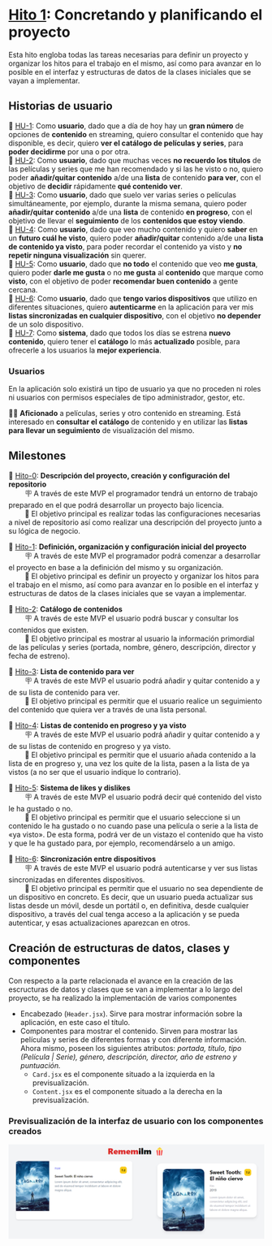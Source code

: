 # [Hito 1](http://jj.github.io/CC/documentos/proyecto/1.Infraestructura): Concretando y planificando el proyecto

Esta hito engloba todas las tareas necesarias para definir un proyecto y organizar los hitos para el trabajo en el mismo, así como para avanzar en lo posible en el interfaz y estructuras de datos de la clases iniciales que se vayan a implementar.

## Historias de usuario

📌 [HU-1](https://github.com/ramongarver/MUII-CCFI/issues/14): Como __usuario__, dado que a día de hoy hay un __gran número__ de opciones de __contenido__ en streaming, quiero consultar el contenido que hay disponible, es decir, quiero __ver el catálogo de películas y series__, para __poder decidirme__ por una o por otra.   
📌 [HU-2](https://github.com/ramongarver/MUII-CCFI/issues/15): Como __usuario__, dado que muchas veces __no recuerdo los títulos__ de las películas y series que me han recomendado y si las he visto o no, quiero poder __añadir/quitar contenido__ a/de una __lista__ de contenido __para ver__, con el objetivo de __decidir__ rápidamente __qué contenido ver__.  
📌 [HU-3](https://github.com/ramongarver/MUII-CCFI/issues/16): Como __usuario__, dado que suelo ver varias series o películas simultáneamente, por ejemplo, durante la misma semana, quiero poder __añadir/quitar contenido__ a/de una __lista__ de contenido __en progreso__, con el objetivo de llevar el __seguimiento__ de los __contenidos que estoy viendo__.  
📌 [HU-4](https://github.com/ramongarver/MUII-CCFI/issues/17): Como __usuario__, dado que veo mucho contenido y quiero __saber__ en un __futuro cuál he visto__, quiero poder __añadir/quitar__ contenido a/de una __lista de contenido ya visto__, para poder recordar el contenido ya visto y __no repetir ninguna visualización__ sin querer.  
📌 [HU-5](https://github.com/ramongarver/MUII-CCFI/issues/18): Como __usuario__, dado que __no todo__ el contenido que veo __me gusta__, quiero poder __darle me gusta__ o no __me gusta__ al __contenido__ que marque como __visto__, con el objetivo de poder __recomendar buen contenido__ a gente cercana.  
📌 [HU-6](https://github.com/ramongarver/MUII-CCFI/issues/19): Como __usuario__, dado que __tengo varios dispositivos__ que utilizo en diferentes situaciones, quiero __autenticarme__ en la aplicación para ver mis __listas sincronizadas en cualquier dispositivo__, con el objetivo __no depender__ de un solo dispositivo.  
📌 [HU-7](https://github.com/ramongarver/MUII-CCFI/issues/20): Como __sistema__, dado que todos los días se estrena __nuevo contenido__, quiero tener el __catálogo__ lo más __actualizado__ posible, para ofrecerle a los usuarios la __mejor experiencia__.  

### Usuarios

En la aplicación solo existirá un tipo de usuario ya que no proceden ni roles ni usuarios con permisos especiales de tipo administrador, gestor, etc.

🧑🏽 __Aficionado__ a películas, series y otro contenido en streaming. Está interesado en __consultar el catálogo__ de contenido y en utilizar las __listas para llevar un seguimiento__ de visualización del mismo.

## Milestones

🚩 [Hito-0](https://github.com/ramongarver/MUII-CCFI/milestone/1): __Descripción del proyecto, creación y configuración del repositorio__  
&emsp;&emsp; 🪧 A través de este MVP el programador tendrá un entorno de trabajo preparado en el que podrá desarrollar un proyecto bajo licencia.  
&emsp;&emsp; 🎯 El objetivo principal es realizar todas las configuraciones necesarias a nivel de repositorio así como realizar una descripción del proyecto junto a su lógica de negocio.

🚩 [Hito-1](https://github.com/ramongarver/MUII-CCFI/milestone/2): __Definición, organización y configuración inicial del proyecto__  
&emsp;&emsp; 🪧 A través de este MVP el programador podrá comenzar a desarrollar el proyecto en base a la definición del mismo y su organización.  
&emsp;&emsp; 🎯 El objetivo principal es definir un proyecto y organizar los hitos para el trabajo en el mismo, así como para avanzar en lo posible en el interfaz y estructuras de datos de la clases iniciales que se vayan a implementar.  

🚩 [Hito-2](https://github.com/ramongarver/MUII-CCFI/milestone/3): __Catálogo de contenidos__  
&emsp;&emsp; 🪧 A través de este MVP el usuario podrá buscar y consultar los contenidos que existen.  
&emsp;&emsp; 🎯 El objetivo principal es mostrar al usuario la información primordial de las películas y series (portada, nombre, género, descripción, director y fecha de estreno).  

🚩 [Hito-3](https://github.com/ramongarver/MUII-CCFI/milestone/4): __Lista de contenido para ver__  
&emsp;&emsp; 🪧 A través de este MVP el usuario podrá añadir y quitar contenido a y de su lista de contenido para ver.  
&emsp;&emsp; 🎯 El objetivo principal es permitir que el usuario realice un seguimiento del contenido que quiera ver a través de una lista personal.  

🚩 [Hito-4](https://github.com/ramongarver/MUII-CCFI/milestone/5): __Listas de contenido en progreso y ya visto__  
&emsp;&emsp; 🪧 A través de este MVP el usuario podrá añadir y quitar contenido a y de su listas de contenido en progreso y ya visto.  
&emsp;&emsp; 🎯 El objetivo principal es permitir que el usuario añada contenido a la lista de en progreso y, una vez los quite de la lista, pasen a la lista de ya vistos (a no ser que el usuario indique lo contrario).  

🚩 [Hito-5](https://github.com/ramongarver/MUII-CCFI/milestone/6): __Sistema de likes y dislikes__  
&emsp;&emsp; 🪧 A través de este MVP el usuario podrá decir qué contenido del visto le ha gustado o no.  
&emsp;&emsp; 🎯 El objetivo principal es permitir que el usuario seleccione si un contenido le ha gustado o no cuando pase una película o serie a la lista de «ya visto». De esta forma, podrá ver de un vistazo el contenido que ha visto y que le ha gustado para, por ejemplo, recomendárselo a un amigo.  

🚩 [Hito-6](https://github.com/ramongarver/MUII-CCFI/milestone/7): __Sincronización entre dispositivos__  
&emsp;&emsp; 🪧 A través de este MVP el usuario podrá autenticarse y ver sus listas sincronizadas en diferentes dispositivos.  
&emsp;&emsp; 🎯 El objetivo principal es permitir que el usuario no sea dependiente de un dispositivo en concreto. Es decir, que un usuario pueda actualizar sus listas desde un móvil, desde un portátil o, en definitiva, desde cualquier dispositivo, a través del cual tenga acceso a la aplicación y se pueda autenticar, y esas actualizaciones aparezcan en otros.  

## Creación de estructuras de datos, clases y componentes

Con respecto a la parte relacionada el avance en la creación de las escructuras de datos y clases que se van a implementar a lo largo del proyecto, se ha realizado la implementación de varios componentes
- Encabezado (`Header.jsx`). Sirve para mostrar información sobre la aplicación, en este caso el título. 
- Componentes para mostrar el contenido. Sirven para mostrar las películas y series de diferentes formas y con diferente información. Ahora mismo, poseen los siguientes atributos: _portada, título, tipo (Película | Serie), género, descripción, director, año de estreno y puntuación._
    - `Card.jsx` es el componente situado a la izquierda en la previsualización.
    - `Content.jsx` es el componente situado a la derecha en la previsualización.

### Previsualización de la interfaz de usuario con los componentes creados

![Previsualizacón de los componentes diseñados](img/components.png)

